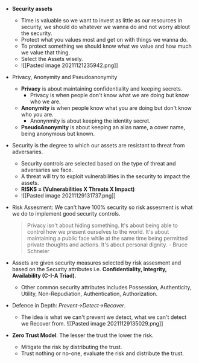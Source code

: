 - **Security assets**
  - Time is valuable so we want to invest as little as our resources in security, we should do whatever we wanna do and not worry ablout the security.
  - Protect what you values most and get on with things we wanna do.
  - To protect something we should know what we value and how much we value that thing.
  - Select the Assets wisely.
  - ![[Pasted image 20211121235942.png]]

- Privacy, Anonymity and Pseudoanonymity
	- **Privacy** is about maintaining confidentiality and keeping secrets.
		- Privacy is when people don't know what we are doing but know who we are.
	- **Anonymity** is when people know what you are doing but don't know who you are.
		- Anonynmity is about keeping the identity secret.
	- **PseudoAnonymity** is about keeping an alias name, a cover name, being anonymous but known.

- Security is the degree to which our assets are resistant to threat from adversaries.
	- Security controls are selected based on the type of threat and adversaries we face.
	- A threat will try to exploit vulnerabilities in the security to impact the assets.
	- **RISKS = (Vulnerabilities X Threats X Impact)**
	- ![[Pasted image 20211129131737.png]]

- Risk Assesment: We can't have 100% security so risk assesment is what we do to implement good security controls.
	> Privacy isn't about hiding something. It's about being able to control how we present ourselves to the world. It's about maintaining a public face while at the same time being permitted private thoughts and actions. It's about personal dignity.	- Bruce Schneier

- Assets are given security measures selected by risk assesment and based on the Security attributes i.e. **Confidentiality, Integrity, Availability (C-I-A Triad)**.
	- Other common security attributes includes Possession, Authenticity, Utility, Non-Repudiation, Authentication, Authorization.

- Defence in Depth: *Prevent->Detect->Recover*. 
	- The idea is what we can't prevent we detect, what we can't detect we Recover from.
	![[Pasted image 20211129135029.png]]

- **Zero Trust Model**: The lesser the trust the lower the risk.
	- Mitigate the risk by distributing the trust.
	- Trust nothing or no-one, evaluate the risk and distribute the trust.